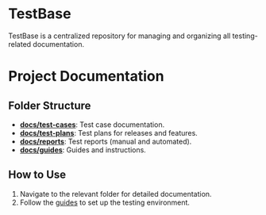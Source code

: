 # TestBase
TestBase is a centralized repository for managing and organizing all testing-related documentation.

# Project Documentation

## Folder Structure
- **[docs/test-cases](docs/test-cases)**: Test case documentation.
- **[docs/test-plans](docs/test-plans)**: Test plans for releases and features.
- **[docs/reports](docs/reports)**: Test reports (manual and automated).
- **[docs/guides](docs/guides)**: Guides and instructions.

## How to Use
1. Navigate to the relevant folder for detailed documentation.
2. Follow the [guides](docs/guides) to set up the testing environment.

